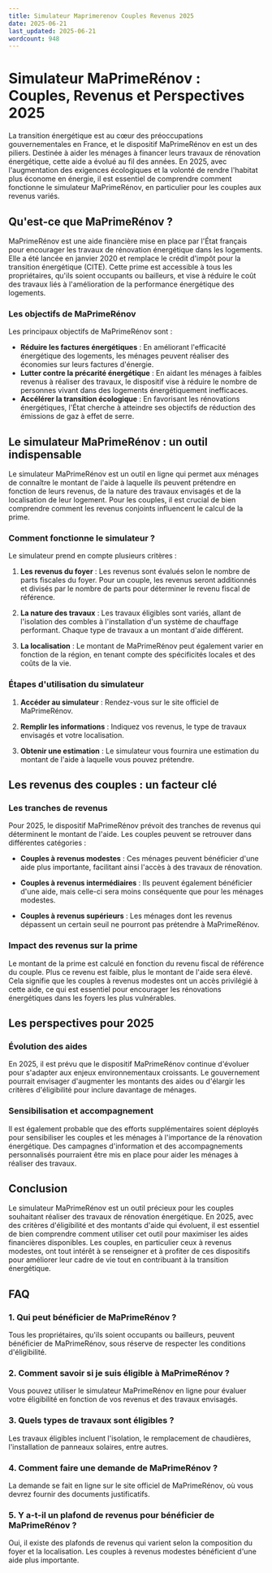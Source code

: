 ```yaml
---
title: Simulateur Maprimerenov Couples Revenus 2025
date: 2025-06-21
last_updated: 2025-06-21
wordcount: 948
---
```


# Simulateur MaPrimeRénov : Couples, Revenus et Perspectives 2025

La transition énergétique est au cœur des préoccupations gouvernementales en France, et le dispositif MaPrimeRénov en est un des piliers. Destinée à aider les ménages à financer leurs travaux de rénovation énergétique, cette aide a évolué au fil des années. En 2025, avec l'augmentation des exigences écologiques et la volonté de rendre l'habitat plus économe en énergie, il est essentiel de comprendre comment fonctionne le simulateur MaPrimeRénov, en particulier pour les couples aux revenus variés.

## Qu'est-ce que MaPrimeRénov ?

MaPrimeRénov est une aide financière mise en place par l'État français pour encourager les travaux de rénovation énergétique dans les logements. Elle a été lancée en janvier 2020 et remplace le crédit d'impôt pour la transition énergétique (CITE). Cette prime est accessible à tous les propriétaires, qu'ils soient occupants ou bailleurs, et vise à réduire le coût des travaux liés à l'amélioration de la performance énergétique des logements.

### Les objectifs de MaPrimeRénov

Les principaux objectifs de MaPrimeRénov sont :

- **Réduire les factures énergétiques** : En améliorant l'efficacité énergétique des logements, les ménages peuvent réaliser des économies sur leurs factures d'énergie.
- **Lutter contre la précarité énergétique** : En aidant les ménages à faibles revenus à réaliser des travaux, le dispositif vise à réduire le nombre de personnes vivant dans des logements énergétiquement inefficaces.
- **Accélérer la transition écologique** : En favorisant les rénovations énergétiques, l'État cherche à atteindre ses objectifs de réduction des émissions de gaz à effet de serre.

## Le simulateur MaPrimeRénov : un outil indispensable

Le simulateur MaPrimeRénov est un outil en ligne qui permet aux ménages de connaître le montant de l'aide à laquelle ils peuvent prétendre en fonction de leurs revenus, de la nature des travaux envisagés et de la localisation de leur logement. Pour les couples, il est crucial de bien comprendre comment les revenus conjoints influencent le calcul de la prime.

### Comment fonctionne le simulateur ?

Le simulateur prend en compte plusieurs critères :

1. **Les revenus du foyer** : Les revenus sont évalués selon le nombre de parts fiscales du foyer. Pour un couple, les revenus seront additionnés et divisés par le nombre de parts pour déterminer le revenu fiscal de référence.
   
2. **La nature des travaux** : Les travaux éligibles sont variés, allant de l'isolation des combles à l'installation d'un système de chauffage performant. Chaque type de travaux a un montant d'aide différent.

3. **La localisation** : Le montant de MaPrimeRénov peut également varier en fonction de la région, en tenant compte des spécificités locales et des coûts de la vie.

### Étapes d'utilisation du simulateur

1. **Accéder au simulateur** : Rendez-vous sur le site officiel de MaPrimeRénov.
   
2. **Remplir les informations** : Indiquez vos revenus, le type de travaux envisagés et votre localisation.

3. **Obtenir une estimation** : Le simulateur vous fournira une estimation du montant de l'aide à laquelle vous pouvez prétendre.

## Les revenus des couples : un facteur clé

### Les tranches de revenus

Pour 2025, le dispositif MaPrimeRénov prévoit des tranches de revenus qui déterminent le montant de l'aide. Les couples peuvent se retrouver dans différentes catégories :

- **Couples à revenus modestes** : Ces ménages peuvent bénéficier d'une aide plus importante, facilitant ainsi l'accès à des travaux de rénovation.
  
- **Couples à revenus intermédiaires** : Ils peuvent également bénéficier d'une aide, mais celle-ci sera moins conséquente que pour les ménages modestes.

- **Couples à revenus supérieurs** : Les ménages dont les revenus dépassent un certain seuil ne pourront pas prétendre à MaPrimeRénov.

### Impact des revenus sur la prime

Le montant de la prime est calculé en fonction du revenu fiscal de référence du couple. Plus ce revenu est faible, plus le montant de l'aide sera élevé. Cela signifie que les couples à revenus modestes ont un accès privilégié à cette aide, ce qui est essentiel pour encourager les rénovations énergétiques dans les foyers les plus vulnérables.

## Les perspectives pour 2025

### Évolution des aides

En 2025, il est prévu que le dispositif MaPrimeRénov continue d'évoluer pour s'adapter aux enjeux environnementaux croissants. Le gouvernement pourrait envisager d'augmenter les montants des aides ou d'élargir les critères d'éligibilité pour inclure davantage de ménages.

### Sensibilisation et accompagnement

Il est également probable que des efforts supplémentaires soient déployés pour sensibiliser les couples et les ménages à l'importance de la rénovation énergétique. Des campagnes d'information et des accompagnements personnalisés pourraient être mis en place pour aider les ménages à réaliser des travaux.

## Conclusion

Le simulateur MaPrimeRénov est un outil précieux pour les couples souhaitant réaliser des travaux de rénovation énergétique. En 2025, avec des critères d'éligibilité et des montants d'aide qui évoluent, il est essentiel de bien comprendre comment utiliser cet outil pour maximiser les aides financières disponibles. Les couples, en particulier ceux à revenus modestes, ont tout intérêt à se renseigner et à profiter de ces dispositifs pour améliorer leur cadre de vie tout en contribuant à la transition énergétique.

## FAQ

### 1. Qui peut bénéficier de MaPrimeRénov ?

Tous les propriétaires, qu'ils soient occupants ou bailleurs, peuvent bénéficier de MaPrimeRénov, sous réserve de respecter les conditions d'éligibilité.

### 2. Comment savoir si je suis éligible à MaPrimeRénov ?

Vous pouvez utiliser le simulateur MaPrimeRénov en ligne pour évaluer votre éligibilité en fonction de vos revenus et des travaux envisagés.

### 3. Quels types de travaux sont éligibles ?

Les travaux éligibles incluent l'isolation, le remplacement de chaudières, l'installation de panneaux solaires, entre autres.

### 4. Comment faire une demande de MaPrimeRénov ?

La demande se fait en ligne sur le site officiel de MaPrimeRénov, où vous devrez fournir des documents justificatifs.

### 5. Y a-t-il un plafond de revenus pour bénéficier de MaPrimeRénov ?

Oui, il existe des plafonds de revenus qui varient selon la composition du foyer et la localisation. Les couples à revenus modestes bénéficient d'une aide plus importante.